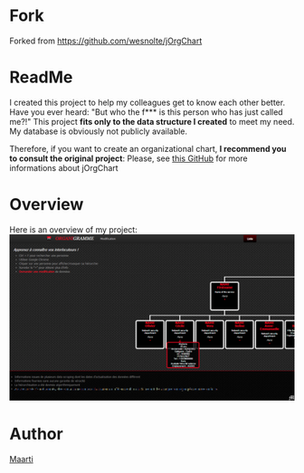 # Fork
Forked from https://github.com/wesnolte/jOrgChart

# ReadMe
I created this project to help my colleagues get to know each other better. Have you ever heard: "But who the f*** is this person who has just called me?!"
This project **fits only to the data structure I created** to meet my need.
My database is obviously not publicly available.

Therefore, if you want to create an organizational chart, **I recommend you to consult the original project**:
Please, see [this GitHub](https://github.com/wesnolte/jOrgChart) for more informations about jOrgChart

# Overview
Here is an overview of my project:
![Overview](assets/img/overview.png)

# Author 
[Maarti](http://bryan.maarti.net?lang=en)
